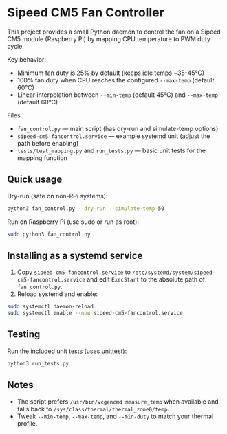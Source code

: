 # Sipeed CM5 Fan Controller

This project provides a small Python daemon to control the fan on a Sipeed CM5 module (Raspberry Pi) by mapping CPU temperature to PWM duty cycle.

Key behavior:
- Minimum fan duty is 25% by default (keeps idle temps ~35-45°C)
- 100% fan duty when CPU reaches the configured `--max-temp` (default 60°C)
- Linear interpolation between `--min-temp` (default 45°C) and `--max-temp` (default 60°C)

Files:
- `fan_control.py` — main script (has dry-run and simulate-temp options)
- `sipeed-cm5-fancontrol.service` — example systemd unit (adjust the path before enabling)
- `tests/test_mapping.py` and `run_tests.py` — basic unit tests for the mapping function

Quick usage
------------

Dry-run (safe on non-RPi systems):

```bash
python3 fan_control.py --dry-run --simulate-temp 50
```

Run on Raspberry Pi (use sudo or run as root):

```bash
sudo python3 fan_control.py
```

Installing as a systemd service
-------------------------------
1. Copy `sipeed-cm5-fancontrol.service` to `/etc/systemd/system/sipeed-cm5-fancontrol.service` and edit `ExecStart` to the absolute path of `fan_control.py`.
2. Reload systemd and enable:

```bash
sudo systemctl daemon-reload
sudo systemctl enable --now sipeed-cm5-fancontrol.service
```

Testing
-------
Run the included unit tests (uses unittest):

```bash
python3 run_tests.py
```

Notes
-----
- The script prefers `/usr/bin/vcgencmd measure_temp` when available and falls back to `/sys/class/thermal/thermal_zone0/temp`.
- Tweak `--min-temp`, `--max-temp`, and `--min-duty` to match your thermal profile.
